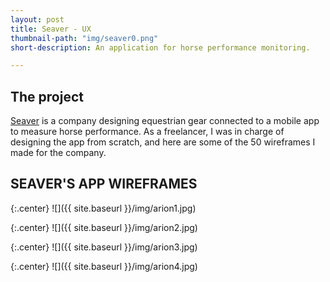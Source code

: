 ```yaml
---
layout: post
title: Seaver - UX
thumbnail-path: "img/seaver0.png"
short-description: An application for horse performance monitoring.

---
```


## The project

[Seaver](https://home.seaverhorse.com) is a company designing equestrian gear connected to a mobile app to measure horse performance. As a freelancer, I was in charge of designing the app from scratch, and here are some of the 50 wireframes I made for the company.

## SEAVER'S APP WIREFRAMES

{:.center}
![]({{ site.baseurl }}/img/arion1.jpg)

{:.center}
![]({{ site.baseurl }}/img/arion2.jpg)

{:.center}
![]({{ site.baseurl }}/img/arion3.jpg)

{:.center}
![]({{ site.baseurl }}/img/arion4.jpg)
